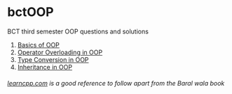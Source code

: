 # bctOOP
BCT third semester OOP questions and solutions

1. [Basics of OOP](basics.md)
2. [Operator Overloading in OOP](operatorOverloading.md)
3. [Type Conversion in OOP](typeConversion.md)
4. [Inheritance in OOP](inheritance.md)

###### [learncpp.com](https://learncpp.com) is a good reference to follow apart from the Baral wala book

